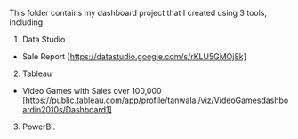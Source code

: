 This folder contains my dashboard project that I created using 3 tools, including
1. Data Studio
- Sale Report [https://datastudio.google.com/s/rKLU5GMOj8k]
2. Tableau
- Video Games with Sales over 100,000 [https://public.tableau.com/app/profile/tanwalai/viz/VideoGamesdashboardin2010s/Dashboard1]
3. PowerBI.
